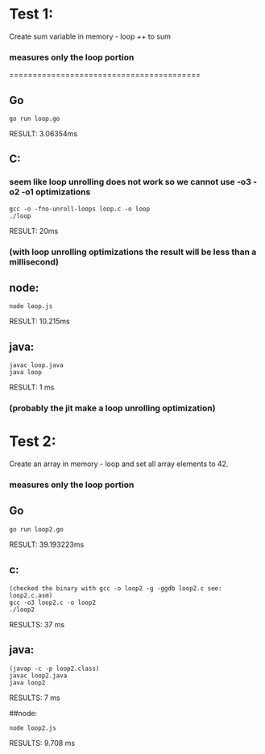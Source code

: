 # Test 1:

Create sum variable in memory - loop ++ to sum

### measures only the loop portion

=========================================

## Go

    go run loop.go

RESULT: 3.06354ms

## C:

### seem like loop unrolling does not work so we cannot use -o3 -o2 -o1 optimizations

    gcc -o -fno-unroll-loops loop.c -o loop
    ./loop

RESULT: 20ms

### (with loop unrolling optimizations the result will be less than a millisecond)

## node:

    node loop.js

RESULT: 10.215ms

## java:

    javac loop.java
    java loop

RESULT: 1 ms

### (probably the jit make a loop unrolling optimization)

# Test 2:

Create an array in memory - loop and set all array elements to 42.

### measures only the loop portion

## Go

    go run loop2.go

RESULT: 39.193223ms

## c:

    (checked the binary with gcc -o loop2 -g -ggdb loop2.c see: loop2.c.asm)
    gcc -o3 loop2.c -o loop2
    ./loop2

RESULTS: 37 ms

## java:

    (javap -c -p loop2.class)
    javac loop2.java
    java loop2

RESULTS: 7 ms

##node:

    node loop2.js

RESULTS: 9.708 ms
